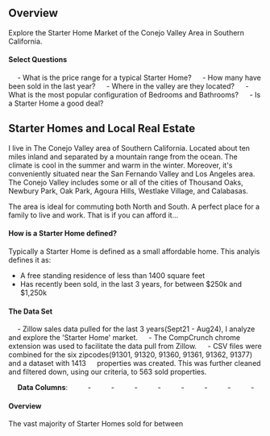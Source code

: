 

## Overview

Explore the Starter Home Market of the Conejo Valley Area in Southern California. 

#### Select Questions

&emsp; - What is the price range for a typical Starter Home? 
&emsp; - How many have been sold in the last year? 
&emsp; - Where in the valley are they located? 
&emsp; - What is the most popular configuration of Bedrooms and Bathrooms? 
&emsp; - Is a Starter Home a good deal? 

## Starter Homes and Local Real Estate

I live in The Conejo Valley area of Southern California. Located about ten miles inland and separated by a mountain range from the ocean. The climate is cool in the summer and warm in the winter. Moreover, it's conveniently situated near the San Fernando Valley and Los Angeles area. The Conejo Valley includes some or all of the cities of Thousand Oaks, Newbury Park, Oak Park, Agoura Hills, Westlake Village, and Calabasas. 

The area is ideal for commuting both North and South. A perfect place for a family to live and work. That is if you can afford it... 

#### How is a Starter Home defined?

Typically a Starter Home is defined as a small affordable home. This analyis defines it as:
- A free standing residence of less than 1400 square feet
- Has recently been sold, in the last 3 years, for between $250k and $1,250k

#### The Data Set


&emsp; - Zillow sales data pulled for the last 3 years(Sept21 - Aug24), I analyze and explore the 'Starter Home' market.
&emsp; - The CompCrunch chrome extension was used to facilitate the data pull from Zillow. 
&emsp; - CSV files were combined for the six zipcodes(91301, 91320, 91360, 91361, 91362, 91377) and a dataset with 1413  &emsp; properties was created. This was further cleaned and filtered down, using our criteria, to 563 sold properties.

&emsp; **Data Columns**: 
&emsp; &emsp; - 
&emsp; &emsp; -
&emsp; &emsp; -
&emsp; &emsp; -
&emsp; &emsp; -
&emsp; &emsp; -
&emsp; &emsp; -
&emsp; &emsp; -

#### Overview

The vast majority of Starter Homes sold for between 
